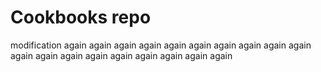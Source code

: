 # Cookbooks repo

modification again again again again again again again again again again again again again again again again again again again 